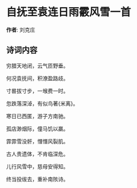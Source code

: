 # 自抚至袁连日雨霰风雪一首

**作者**: 刘克庄

## 诗词内容

穷腊天地闭，云气匝野垂。

何况袁抚间，积潦盈路歧。

寸晷拔寸步，一堠费一时。

忽跌落深淖，有似鸟著{米离}。

寒日已西匿，游子方南驰。

孤店渺烟际，僮马饥以羸。

霏霏雪没骭，憯憯风裂肌。

古人贵遗体，不肯临深危。

儿行风雪中，慈母安得知。

终当投绂去，重补南陔诗。

